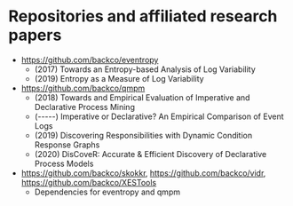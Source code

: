# Repositories and affiliated research papers
- https://github.com/backco/eventropy
    - (2017) Towards an Entropy-based Analysis of Log Variability
    - (2019) Entropy as a Measure of Log Variability
- https://github.com/backco/qmpm  
    - (2018) Towards and Empirical Evaluation of Imperative and Declarative Process Mining 
    - (-----) Imperative or Declarative? An Empirical Comparison of Event Logs
    - (2019) Discovering Responsibilities with Dynamic Condition Response Graphs
    - (2020) DisCoveR: Accurate & Efficient Discovery of Declarative Process Models
 - https://github.com/backco/skokkr, https://github.com/backco/vidr, https://github.com/backco/XESTools
     - Dependencies for eventropy and qmpm

